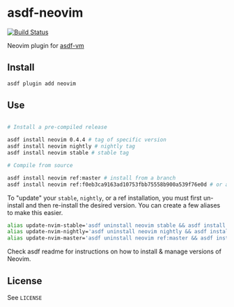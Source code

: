 # asdf-neovim

[![Build Status](https://github.com/richin13/asdf-neovim/workflows/Main%20workflow/badge.svg)](https://github.com/richin13/asdf-neovim/workflows/Main%20workflow/badge.svg)

Neovim plugin for [asdf-vm](https://github.com/asdf-vm/asdf)


## Install

```bash
asdf plugin add neovim
```

## Use

```bash

# Install a pre-compiled release

asdf install neovim 0.4.4 # tag of specific version
asdf install neovim nightly # nightly tag
asdf install neovim stable # stable tag

# Compile from source

asdf install neovim ref:master # install from a branch
asdf install neovim ref:f0eb3ca9163ad10753fbb75558b900a539f76e0d # or a commit
```

To "update" your `stable`, `nightly`, or a ref installation, you must first un-install and then re-install the desired version. You can create a few aliases to make this easier.

```bash
alias update-nvim-stable='asdf uninstall neovim stable && asdf install neovim stable'
alias update-nvim-nightly='asdf uninstall neovim nightly && asdf install neovim nightly'
alias update-nvim-master='asdf uninstall neovim ref:master && asdf install neovim ref:master'
```

Check asdf readme for instructions on how to install & manage versions of Neovim.

## License

See `LICENSE`
